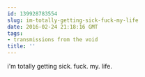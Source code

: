 ```yaml
---
id: 139928783554
slug: im-totally-getting-sick-fuck-my-life
date: 2016-02-24 21:18:16 GMT
tags:
- transmissions from the void
title: ''
---
```


i'm totally getting sick. fuck. my. life.